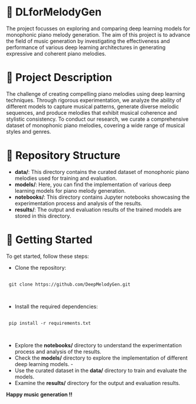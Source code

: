 # 🎵 DLforMelodyGen
The project focusses on exploring and comparing deep learning models for monophonic piano melody generation. The aim of this project is to advance the field of music generation by investigating the effectiveness and performance of various deep learning architectures in generating expressive and coherent piano melodies.

# 📝 Project Description
The challenge of creating compelling piano melodies using deep learning techniques. Through rigorous experimentation, we analyze the ability of different models to capture musical patterns, generate diverse melodic sequences, and produce melodies that exhibit musical coherence and stylistic consistency. To conduct our research, we curate a comprehensive dataset of monophonic piano melodies, covering a wide range of musical styles and genres.

# 📁 Repository Structure
 - **data/**: This directory contains the curated dataset of monophonic piano melodies used for training and evaluation.
 - **models/**: Here, you can find the implementation of various deep learning models for piano melody generation.
 - **notebooks/**: This directory contains Jupyter notebooks showcasing the experimentation process and analysis of the results.
 - **results/**: The output and evaluation results of the trained models are stored in this directory.

 # 🚀 Getting Started
To get started, follow these steps:
 - Clone the repository: 
 <pre>
 <code>
 git clone https://github.com/DeepMelodyGen.git
 </code>
 </pre>

 - Install the required dependencies: 
 <pre>
 <code>
 pip install -r requirements.txt
 </code>
 </pre>

 - Explore the **notebooks/** directory to understand the experimentation process and analysis of the results.
 - Check the **models/** directory to explore the implementation of different deep learning models. - 
 - Use the curated dataset in the **data/** directory to train and evaluate the models.
 - Examine the **results/** directory for the output and evaluation results.

**Happy music generation !!**

